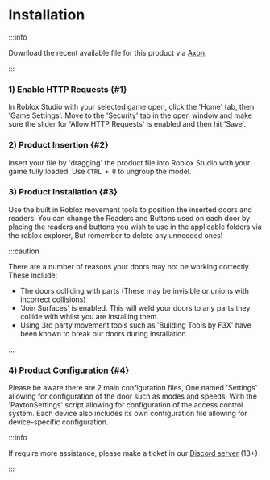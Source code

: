 
# Installation

:::info

Download the recent available file for this product via [Axon](https://axon.whitehill.club).

:::
### 1) Enable HTTP Requests {#1}
In Roblox Studio with your selected game open, click the 'Home' tab, then 'Game Settings'. Move to the 'Security' tab in the open window and make sure the slider for 'Allow HTTP Requests' is enabled and then hit 'Save'.

### 2) Product Insertion {#2}
Insert your file by 'dragging' the product file into Roblox Studio with your game fully loaded. Use `CTRL + U` to ungroup the model.

### 3) Product Installation {#3}
Use the built in Roblox movement tools to position the inserted doors and readers.
You can change the Readers and Buttons used on each door by placing the readers and buttons you wish to use in the applicable folders via the roblox explorer, But remember to delete any unneeded ones! 

:::caution

There are a number of reasons your doors may not be working correctly. These include:
- The doors colliding with parts (These may be invisible or unions with incorrect collisions)
- 'Join Surfaces' is enabled. This will weld your doors to any parts they collide with whilst you are installing them.
- Using 3rd party movement tools such as 'Building Tools by F3X' have been known to break our doors during installation.

:::

### 4) Product Configuration {#4}
Please be aware there are 2 main configuration files, One named 'Settings' allowing for configuration of the door such as modes and speeds, With the 'PaxtonSettings' script allowing for configuration of the access control system. Each device also includes its own configuration file allowing for device-specific configuration. 

:::info

If require more assistance, please make a ticket in our [Discord server](https://whitehill.club/discord) (13+)

:::
